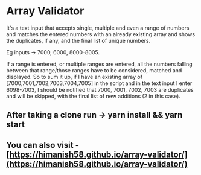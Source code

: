 # Array Validator

It's a text input that accepts single, multiple and even a range of numbers and matches the entered numbers with an already existing array and shows the duplicates, if any, and the final list of unique numbers.

Eg inputs -> 7000, 6000, 8000-8005.

If a range is entered, or multiple ranges are entered, all the numbers falling between that range/those ranges have to be considered, matched and displayed. So to sum it up, if I have an existing array of [7000,7001,7002,7003,7004,7005] in the script and in the text input I enter 6098-7003, I should be notified that 7000, 7001, 7002, 7003 are duplicates and will be skipped, with the final list of new additions (2 in this case).

## After taking a clone run -> yarn install && yarn start

## You can also visit - [https://himanish58.github.io/array-validator/](https://himanish58.github.io/array-validator/)
